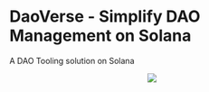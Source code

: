 # DaoVerse - Simplify DAO Management on Solana

A DAO Tooling solution on Solana

<p align="center">
  <img src="https://github.com/kamalbuilds/DaoVerse-Solana/assets/95926324/8cc71f55-0434-4732-ae7f-579b0ad1744a" />
</p>

